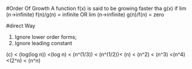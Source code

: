 #Order Of Growth
A function f(x) is said to be growing faster tha g(x) if
            lim (n->infinite)  f(n)/g(n)  = infinite  OR
            lim (n->infinite)  g(n)/f(n)  = zero 

#direct Way 
1. Ignore lower order forms;
2. Ignore leading constant

(c) < (log(log n)) <(log n) < (n^(1/3)) < (n^(1/2))< (n) < (n^2) < (n^3) <(n^4) <(2^n) < (n^n)
